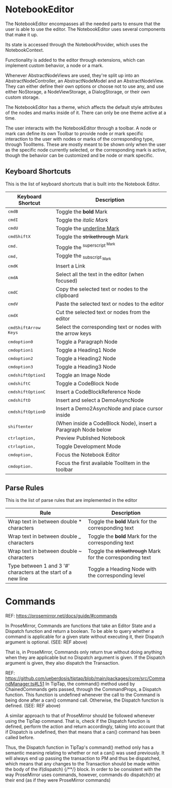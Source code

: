 # NotebookEditor

The NotebookEditor encompasses all the needed parts to ensure that the user is
able to use the editor. The NotebookEditor uses several components that make it up.

Its state is accessed through the NotebookProvider, which uses the NotebookContext.

Functionality is added to the editor through extensions, which can implement custom
behavior, a node or a mark.

Whenever AbstractNodeViews are used, they're split up into an AbstractNodeController,
an AbstractNodeModel and an AbstractNodeView. They can either define their own
options or choose not to use any, and use either NoStorage, a NodeViewStorage,
a DialogStorage, or their own custom storage.

The NotebookEditor has a theme, which affects the default style attributes of the
nodes and marks inside of it. There can only be one theme active at a time.

The user interacts with the NotebookEditor through a toolbar. A node or mark can
define its own Toolbar to provide node or mark specific interaction to the user
with nodes or marks of the corresponding type, through ToolItems.
These are mostly meant to be shown only when the user as the specific node
currently selected, or the corresponding mark is active, though the behavior can
be customized and be node or mark specific.

## Keyboard Shortcuts
This is the list of keyboard shortcuts that is built into the Notebook Editor.

| Keyboard Shortcut                                           | Description                                                    |
| ----------------------------------------------------------- | -------------------------------------------------------------- |
| <kbd>cmd</kbd><kbd>B</kbd>                                  | Toggle the **bold** Mark                                       |
| <kbd>cmd</kbd><kbd>I</kbd>                                  | Toggle the <em>italic<em> Mark                                 |
| <kbd>cmd</kbd><kbd>U</kbd>                                  | Toggle the <u>underline<u> Mark                                |
| <kbd>cmd</kbd><kbd>Shift</kbd><kbd>X</kbd>                  | Toggle the ~~strikethrough~~ Mark                              |
| <kbd>cmd</kbd><kbd>.</kbd>                                  | Toggle the <sup>superscript<sup> Mark                          |
| <kbd>cmd</kbd><kbd>,</kbd>                                  | Toggle the <sub>subscript<sub> Mark                            |
| <kbd>cmd</kbd><kbd>K</kbd>                                  | Insert a Link                                                  |
| <kbd>cmd</kbd><kbd>A</kbd>                                  | Select all the text in the editor (when focused)               |
| <kbd>cmd</kbd><kbd>C</kbd>                                  | Copy the selected text or nodes to the clipboard               |
| <kbd>cmd</kbd><kbd>V</kbd>                                  | Paste the selected text or nodes to the editor                 |
| <kbd>cmd</kbd><kbd>X</kbd>                                  | Cut the selected text or nodes from the editor                 |
| <kbd>cmd</kbd><kbd>Shift</kbd><kbd>Arrow Keys</kbd>         | Select the corresponding text or nodes with the arrow keys     |
| <kbd>cmd</kbd><kbd>option</kbd><kbd>0</kbd>                 | Toggle a Paragraph Node                                        |
| <kbd>cmd</kbd><kbd>option</kbd><kbd>1</kbd>                 | Toggle a Heading1 Node                                         |
| <kbd>cmd</kbd><kbd>option</kbd><kbd>2</kbd>                 | Toggle a Heading2 Node                                         |
| <kbd>cmd</kbd><kbd>option</kbd><kbd>3</kbd>                 | Toggle a Heading3 Node                                         |
| <kbd>cmd</kbd><kbd>shift</kbd><kbd>Option</kbd><kbd>I</kbd> | Toggle an Image Node                                           |
| <kbd>cmd</kbd><kbd>shift</kbd><kbd>C</kbd>                  | Toggle a CodeBlock Node                                        |
| <kbd>cmd</kbd><kbd>shift</kbd><kbd>Option</kbd><kbd>C</kbd> | Insert a CodeBlockReference Node                               |
| <kbd>cmd</kbd><kbd>shift</kbd><kbd>D</kbd>                  | Insert and select a DemoAsyncNode                              |
| <kbd>cmd</kbd><kbd>shift</kbd><kbd>Option</kbd><kbd>D</kbd> | Insert a Demo2AsyncNode and place cursor inside                |
| <kbd>shift</kbd><kbd>enter</kbd>                            | (When inside a CodeBlock Node), insert a Paragraph Node below  |
| <kbd>ctrl</kbd><kbd>option</kbd><kbd>,</kbd>                | Preview Published Notebook                                     |
| <kbd>ctrl</kbd><kbd>option</kbd><kbd>,</kbd>                | Toggle Development Mode                                        |
| <kbd>cmd</kbd><kbd>option</kbd><kbd>,</kbd>                 | Focus the Notebook Editor                                      |
| <kbd>cmd</kbd><kbd>option</kbd><kbd>.</kbd>                 | Focus the first available ToolItem in the toolbar              |

## Parse Rules
This is the list of parse rules that are implemented in the editor

| Rule                                                             | Description                                                    |
| ---------------------------------------------------------------- | -------------------------------------------------------------- |
| Wrap text in between double * characters                         | Toggle the **bold** Mark for the corresponding text            |
| Wrap text in between double _ characters                         | Toggle the **bold** Mark for the corresponding text            |
| Wrap text in between double ~ characters                         | Toggle the ~~strikethrough~~ Mark for the corresponding text   |
| Type between 1 and 3 '#' characters at the start of a new line   | Toggle a Heading Node with the corresponding level             |

# Commands
REF: https://prosemirror.net/docs/guide/#commands

In ProseMirror, Commands are functions that take an Editor State and a Dispatch
function and return a boolean. To be able to query whether a command is applicable
for a given state without executing it, their Dispatch argument is optional.
(SEE: REF above)

That is, in ProseMirror, Commands only return true without doing anything
when they are applicable but no Dispatch argument is given. If the Dispatch
argument is given, they also dispatch the Transaction.

REF: https://github.com/ueberdosis/tiptap/blob/main/packages/core/src/CommandManager.ts#L51
In TipTap, the command() method used by ChainedCommands gets passed, through the
CommandProps, a Dispatch function. This function is undefined whenever the call
to the Command is being done after a can() command call. Otherwise, the Dispatch
function is defined.
(SEE: REF above)

A similar approach to that of ProseMirror should be followed whenever using the
TipTap command. That is, check if the Dispatch function is defined,
perform the action and return accordingly, taking into account that if Dispatch
is undefined, then that means that a can() command has been called before.

Thus, the Dispatch function in TipTap's command() method only has a
semantic meaning relating to whether or not a can() was used previously.
It will always end up passing the transaction to PM and thus be dispatched, which
means that any changes to the Transaction should be made within the body of the
if(dispatch) {/**/} block. In order to be consistent with the way ProseMirror uses
commands, however, commands do dispatch(tr) at their end (as if they were
ProseMirror commands)
